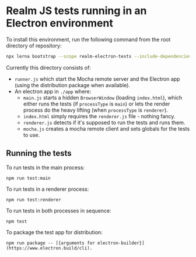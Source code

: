 # Realm JS tests running in an Electron environment

To install this environment, run the following command from the root directory of repository:

```bash
npx lerna bootstrap --scope realm-electron-tests --include-dependencies
```

Currently this directory consists of:
- `runner.js` which start the Mocha remote server and the Electron app (using the distribution package when available).
- An electron app in `./app` where:
  - `main.js` starts a hidden `BrowserWindow` (loading `index.html`), which either runs the tests (if `processType` is `main`) or lets the render process do the heavy lifting (when `processType` is `renderer`).
  - `index.html` simply requires the `renderer.js` file - nothing fancy.
  - `renderer.js` detects if it's supposed to run the tests and runs them.
  - `mocha.js` creates a mocha remote client and sets globals for the tests to use.

## Running the tests

To run tests in the main process:

    npm run test:main

To run tests in a renderer process:

    npm run test:renderer

To run tests in both processes in sequence:

    npm test

To package the test app for distribution:

    npm run package -- [{arguments for electron-builder}](https://www.electron.build/cli).

